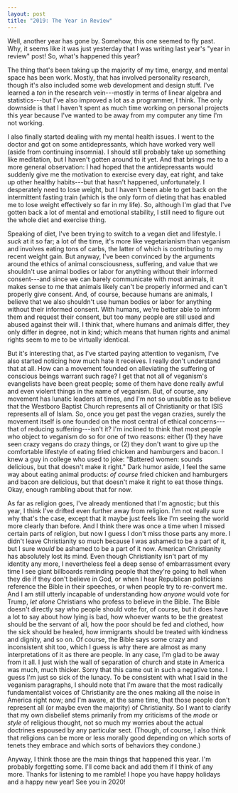 ```yaml
---
layout: post
title: "2019: The Year in Review"
---
```


Well, another year has gone by. Somehow, this one seemed to fly past. Why, it seems like it was just yesterday that I was writing last year's "year in review" post! So, what's happened this year?

The thing that's been taking up the majority of my time, energy, and mental space has been work. Mostly, that has involved personality research, though it's also included some web development and design stuff. I've learned a _ton_ in the research vein---mostly in terms of linear algebra and statistics---but I've also improved a lot as a programmer, I think. The only downside is that I haven't spent as much time working on personal projects this year because I've wanted to be away from my computer any time I'm not working.

I also finally started dealing with my mental health issues. I went to the doctor and got on some antidepressants, which have worked very well (aside from continuing insomnia). I should still probably take up something like meditation, but I haven't gotten around to it yet. And that brings me to a more general observation: I had hoped that the antidepressants would suddenly give me the motivation to exercise every day, eat right, and take up other healthy habits---but that hasn't happened, unfortunately. I desperately need to lose weight, but I haven't been able to get back on the intermittent fasting train (which is the only form of dieting that has enabled me to lose weight effectively so far in my life). So, although I'm glad that I've gotten back a lot of mental and emotional stability, I still need to figure out the whole diet and exercise thing.

Speaking of diet, I've been trying to switch to a vegan diet and lifestyle. I _suck_ at it so far; a lot of the time, it's more like vegetarianism than veganism and involves eating tons of carbs, the latter of which is contributing to my recent weight gain. But anyway, I've been convinced by the arguments around the ethics of animal consciousness, suffering, and value that we shouldn't use animal bodies or labor for anything without their informed consent---and since we can barely communicate with most animals, it makes sense to me that animals likely can't be properly informed and can't properly give consent. And, of course, because humans are animals, I believe that we also shouldn't use human bodies or labor for anything without their informed consent. With humans, we're better able to inform them and request their consent, but too many people are still used and abused against their will. I think that, where humans and animals differ, they only differ in degree, not in kind; which means that human rights and animal rights seem to me to be virtually identical.

But it's interesting that, as I've started paying attention to veganism, I've also started noticing how much hate it receives. I really don't understand that at all. How can a movement founded on alleviating the suffering of conscious beings warrant such rage? I get that not all of veganism's evangelists have been great people; some of them have done really awful and even violent things in the name of veganism. But, of course, any movement has lunatic leaders at times, and I'm not so unsubtle as to believe that the Westboro Baptist Church represents all of Christianity or that ISIS represents all of Islam. So, once you get past the vegan crazies, surely the movement itself is one founded on the most central of ethical concerns---that of reducing suffering---isn't it? I'm inclined to think that most people who object to veganism do so for one of two reasons: either (1) they have seen crazy vegans do crazy things, or (2) they don't want to give up the comfortable lifestyle of eating fried chicken and hamburgers and bacon. I knew a guy in college who used to joke: "Battered women: sounds delicious, but that doesn't make it right." Dark humor aside, I feel the same way about eating animal products: _of course_ fried chicken and hamburgers and bacon are delicious, but that doesn't make it right to eat those things. Okay, enough rambling about that for now.

As far as religion goes, I've already mentioned that I'm agnostic; but this year, I think I've drifted even further away from religion. I'm not really sure why that's the case, except that it maybe just feels like I'm seeing the world more clearly than before. And I think there was once a time when I missed certain parts of religion, but now I guess I don't miss those parts any more. I didn't leave Christianity so much because I was ashamed to be a part of it, but I sure _would_ be ashamed to be a part of it now. American Christianity has absolutely lost its mind. Even though Christianity isn't part of my identity any more, I nevertheless feel a deep sense of embarrassment every time I see giant billboards reminding people that they're going to hell when they die if they don't believe in God, or when I hear Republican politicians reference the Bible in their speeches, or when people try to re-convert me. And I am still utterly incapable of understanding how _anyone_ would vote for Trump, _let alone_ Christians who profess to believe in the Bible. The Bible doesn't directly say who people should vote for, of course, but it does have a lot to say about how lying is bad, how whoever wants to be the greatest should be the servant of all, how the poor should be fed and clothed, how the sick should be healed, how immigrants should be treated with kindness and dignity, and so on. Of course, the Bible says some crazy and inconsistent shit too, which I guess is why there are almost as many interpretations of it as there are people. In any case, I'm glad to be away from it all. I just wish the wall of separation of church and state in America was much, much thicker. Sorry that this came out in such a negative tone. I guess I'm just so sick of the lunacy. To be consistent with what I said in the veganism paragraphs, I should note that I'm aware that the most radically fundamentalist voices of Christianity are the ones making all the noise in America right now; and I'm aware, at the same time, that those people don't represent all (or maybe even the majority) of Christianity. So I want to clarify that my own disbelief stems primarily from my criticisms of the _mode_ or _style_ of religious thought, not so much my worries about the actual doctrines espoused by any particular sect. (Though, of course, I also think that religions can be more or less morally good depending on which sorts of tenets they embrace and which sorts of behaviors they condone.)

Anyway, I think those are the main things that happened this year. I'm probably forgetting some. I'll come back and add them if I think of any more. Thanks for listening to me ramble! I hope you have happy holidays and a happy new year! See you in 2020!
